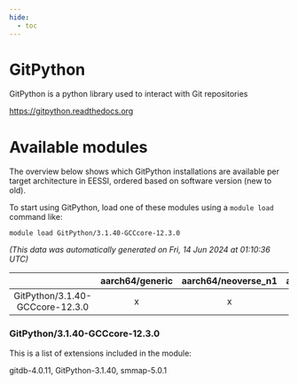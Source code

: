 ```yaml
---
hide:
  - toc
---
```


GitPython
=========


GitPython is a python library used to interact with Git repositories

https://gitpython.readthedocs.org
# Available modules


The overview below shows which GitPython installations are available per target architecture in EESSI, ordered based on software version (new to old).

To start using GitPython, load one of these modules using a `module load` command like:

```shell
module load GitPython/3.1.40-GCCcore-12.3.0
```

*(This data was automatically generated on Fri, 14 Jun 2024 at 01:10:36 UTC)*  

| |aarch64/generic|aarch64/neoverse_n1|aarch64/neoverse_v1|x86_64/generic|x86_64/amd/zen2|x86_64/amd/zen3|x86_64/intel/haswell|x86_64/intel/skylake_avx512|
| :---: | :---: | :---: | :---: | :---: | :---: | :---: | :---: | :---: |
|GitPython/3.1.40-GCCcore-12.3.0|x|x|x|x|x|x|x|x|


### GitPython/3.1.40-GCCcore-12.3.0

This is a list of extensions included in the module:

gitdb-4.0.11, GitPython-3.1.40, smmap-5.0.1